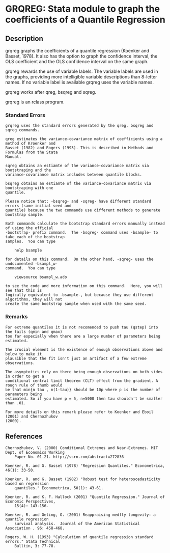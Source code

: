 # GRQREG: Stata module to graph the coefficients of a Quantile Regression

## Description

grqreg graphs the coefficients of a quantile regression (Koenker and Basset, 1978). It also has the option to graph the confidence interval, the OLS coefficient and the OLS confidence interval on the same graph.

grqreg rewards the use of variable labels. The variable labels are used in the graphs, providing more intelligible variable descriptions than 8-letter names. If no variable label is available grqreg uses the variable names.

grqreg works after qreg, bsqreg and sqreg.

grqreg is an rclass program.


### Standard Errors

    grqreg uses the standard errors generated by the qreg, bsqreg and sqreg commands.

    qreg estimates the variance-covariance matrix of coefficients using a method of Kroenker and
    Basset (1982) and Rogers (1993). This is described in Methods and Formulas from the Stata
    Manual.

    sqreg obtains an estiamte of the variance-covariance matrix via bootstraping and the
    variance-covariance matrix includes between quantile blocks.

    bsqreg obtains an estiamte of the variance-covariance matrix via bootstraping with one
    quantile.

    Please notice that: -bsqreg- and -sqreg- have different standard errors (same initial seed and
    quantile) because the two commands use different methods to generate bootstrap sample.

    Both commands calculate the bootstrap standard errors manually instead of using the official
    -bootstrap- prefix command.  The -bsqreg- command uses -bsample- to take each of the bootstrap
    samples.  You can type

        help bsample

    for details on this command.  On the other hand, -sqreg- uses the undocumented -bsampl_w-
    command.  You can type

        viewsource bsampl_w.ado

    to see the code and more information on this command.  Here, you will see that this is
    logically equivalent to -bsample-, but because they use different algorithms, they will not
    create the same bootstrap sample when used with the same seed.

### Remarks

    For extreme quantiles it is not recomended to push tau (qstep) into the tails (qmin and qmax)
    too far especially when there are a large number of parameters being estimated.

    The crucial element is the existence of enough observations above and below to make it
    plausible that the fit isn't just an artifact of a few extreme observations.

    The asymptotics rely on there being enough observations on both sides in order to get a
    conditional central limit theorem (CLT) effect from the gradient. A rough rule of thumb would
    be that min{n tau , n(1-tau)} should be 10p where p is the number of parameters being
    estimated. So if you have p = 5, n=5000 then tau shouldn't be smaller than .01.

    For more details on this remark please refer to Koenker and Eboil (2001) and Chernozhukov
    (2000).

## References

    Chernozhukov, V. (2000) Conditional Extremes and Near-Extremes. MIT Dept. of Economics Working
        Paper No. 01-21. http://ssrn.com/abstract=272836

    Koenker, R. and G. Basset (1978) "Regression Quantiles." Econometrica, 46(1): 33-50.

    Koenker, R. and G. Basset (1982) "Robust test for heteroscedasticity based on regression
        quantiles." Econometrica, 50(1): 43-61.

    Koenker, R. and K. F. Hallock (2001) "Quantile Regression." Journal of Economic Perspectives,
        15(4): 143-156.

    Koenker, R. and Geling, O. (2001) Reappraising medfly longevity: a quantile regression
        survival analysis.  Journal of the American Statistical Association , 96: 458-468.

    Rogers, W. H. (1993) "Calculation of quantile regression standard errors." Stata Technical
        Bulltin, 3: 77-78.
